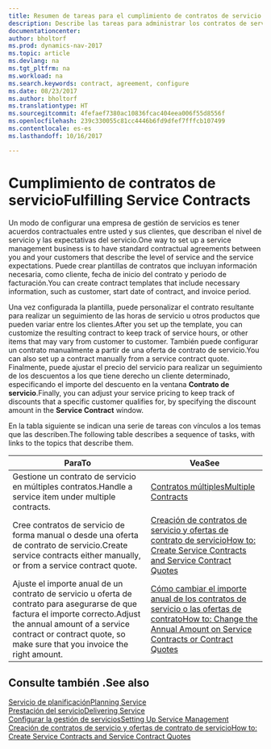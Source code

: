 ```yaml
---
title: Resumen de tareas para el cumplimiento de contratos de servicio
description: Describe las tareas para administrar los contratos de servicio con los clientes.
documentationcenter: 
author: bholtorf
ms.prod: dynamics-nav-2017
ms.topic: article
ms.devlang: na
ms.tgt_pltfrm: na
ms.workload: na
ms.search.keywords: contract, agreement, configure
ms.date: 08/23/2017
ms.author: bholtorf
ms.translationtype: HT
ms.sourcegitcommit: 4fefaef7380ac10836fcac404eea006f55d8556f
ms.openlocfilehash: 239c330055c81cc4446b6fd9dfef7fffcb107499
ms.contentlocale: es-es
ms.lasthandoff: 10/16/2017

---
```

# <a name="fulfilling-service-contracts"></a><span data-ttu-id="ed1a3-103">Cumplimiento de contratos de servicio</span><span class="sxs-lookup"><span data-stu-id="ed1a3-103">Fulfilling Service Contracts</span></span> 
<span data-ttu-id="ed1a3-104">Un modo de configurar una empresa de gestión de servicios es tener acuerdos contractuales entre usted y sus clientes, que describan el nivel de servicio y las expectativas del servicio.</span><span class="sxs-lookup"><span data-stu-id="ed1a3-104">One way to set up a service management business is to have standard contractual agreements between you and your customers that describe the level of service and the service expectations.</span></span> <span data-ttu-id="ed1a3-105">Puede crear plantillas de contratos que incluyan información necesaria, como cliente, fecha de inicio del contrato y periodo de facturación.</span><span class="sxs-lookup"><span data-stu-id="ed1a3-105">You can create contract templates that include necessary information, such as customer, start date of contract, and invoice period.</span></span>  
  
<span data-ttu-id="ed1a3-106">Una vez configurada la plantilla, puede personalizar el contrato resultante para realizar un seguimiento de las horas de servicio u otros productos que pueden variar entre los clientes.</span><span class="sxs-lookup"><span data-stu-id="ed1a3-106">After you set up the template, you can customize the resulting contract to keep track of service hours, or other items that may vary from customer to customer.</span></span> <span data-ttu-id="ed1a3-107">También puede configurar un contrato manualmente a partir de una oferta de contrato de servicio.</span><span class="sxs-lookup"><span data-stu-id="ed1a3-107">You can also set up a contract manually from a service contract quote.</span></span> <span data-ttu-id="ed1a3-108">Finalmente, puede ajustar el precio del servicio para realizar un seguimiento de los descuentos a los que tiene derecho un cliente determinado, especificando el importe del descuento en la ventana **Contrato de servicio**.</span><span class="sxs-lookup"><span data-stu-id="ed1a3-108">Finally, you can adjust your service pricing to keep track of discounts that a specific customer qualifies for, by specifying the discount amount in the **Service Contract** window.</span></span>  

<span data-ttu-id="ed1a3-109">En la tabla siguiente se indican una serie de tareas con vínculos a los temas que las describen.</span><span class="sxs-lookup"><span data-stu-id="ed1a3-109">The following table describes a sequence of tasks, with links to the topics that describe them.</span></span>   
  
|<span data-ttu-id="ed1a3-110">**Para**</span><span class="sxs-lookup"><span data-stu-id="ed1a3-110">**To**</span></span>|<span data-ttu-id="ed1a3-111">**Vea**</span><span class="sxs-lookup"><span data-stu-id="ed1a3-111">**See**</span></span>|  
|------------|-------------|  
|<span data-ttu-id="ed1a3-112">Gestione un contrato de servicio en múltiples contratos.</span><span class="sxs-lookup"><span data-stu-id="ed1a3-112">Handle a service item under multiple contracts.</span></span> | [<span data-ttu-id="ed1a3-113">Contratos múltiples</span><span class="sxs-lookup"><span data-stu-id="ed1a3-113">Multiple Contracts</span></span>](service-multiple-contracts.md)|  
|<span data-ttu-id="ed1a3-114">Cree contratos de servicio de forma manual o desde una oferta de contrato de servicio.</span><span class="sxs-lookup"><span data-stu-id="ed1a3-114">Create service contracts either manually, or from a service contract quote.</span></span>| [<span data-ttu-id="ed1a3-115">Creación de contratos de servicio y ofertas de contrato de servicio</span><span class="sxs-lookup"><span data-stu-id="ed1a3-115">How to: Create Service Contracts and Service Contract Quotes</span></span>](service-how-to-create-service-contracts-and-service-contract-quotes.md)|
|<span data-ttu-id="ed1a3-116">Ajuste el importe anual de un contrato de servicio u oferta de contrato para asegurarse de que factura el importe correcto.</span><span class="sxs-lookup"><span data-stu-id="ed1a3-116">Adjust the annual amount of a service contract or contract quote, so make sure that you invoice the right amount.</span></span>|[<span data-ttu-id="ed1a3-117">Cómo cambiar el importe anual de los contratos de servicio o las ofertas de contrato</span><span class="sxs-lookup"><span data-stu-id="ed1a3-117">How to: Change the Annual Amount on Service Contracts or Contract Quotes</span></span>](service-how-to-change-the-annual-amount-on-service-contracts-or-contract-quotes.md)|

## <a name="see-also"></a><span data-ttu-id="ed1a3-118">Consulte también .</span><span class="sxs-lookup"><span data-stu-id="ed1a3-118">See also</span></span>
[<span data-ttu-id="ed1a3-119">Servicio de planificación</span><span class="sxs-lookup"><span data-stu-id="ed1a3-119">Planning Service</span></span>](service-plan-service.md)  
[<span data-ttu-id="ed1a3-120">Prestación del servicio</span><span class="sxs-lookup"><span data-stu-id="ed1a3-120">Delivering Service</span></span>](service-deliver-service.md)  
[<span data-ttu-id="ed1a3-121">Configurar la gestión de servicios</span><span class="sxs-lookup"><span data-stu-id="ed1a3-121">Setting Up Service Management</span></span>](service-setup-service.md)  
[<span data-ttu-id="ed1a3-122">Creación de contratos de servicio y ofertas de contrato de servicio</span><span class="sxs-lookup"><span data-stu-id="ed1a3-122">How to: Create Service Contracts and Service Contract Quotes</span></span>](service-how-to-create-service-contracts-and-service-contract-quotes.md)  

